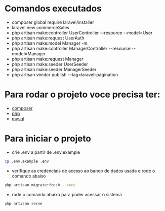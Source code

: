 # Comandos executados
* composer global require laravel/installer
* laravel new commerceSales
* php artisan make:controller UserController --resource --model=User
* php artisan make:request UserAuth
* php artisan make:model Manager -m
* php artisan make:controller ManagerController --resource --model=Manager
* php artisan make:request Manager
* php artisan make:seeder UserSeeder
* php artisan make:seeder ManagerSeeder
* php artisan vendor:publish --tag=laravel-pagination

# Para rodar o projeto voce precisa ter:
* [composer](https://getcomposer.org/)
* [php](https://www.php.net/)
* [mysql](https://www.mysql.com/)

# Para iniciar o projeto
* crie .env a partir de .env.example
```sh
cp .env.example .env
```
* verifique as credenciais de acesso ao banco de dados usada e rode o comando abaixo
```sh
php artisan migrate:fresh --seed
```
* rode o comando abaixo para poder acessar o sistema
```sh
php artisan serve
```